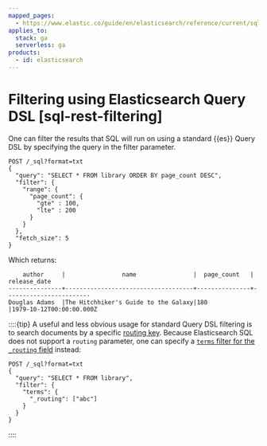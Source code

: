 ```yaml
---
mapped_pages:
  - https://www.elastic.co/guide/en/elasticsearch/reference/current/sql-rest-filtering.html
applies_to:
  stack: ga
  serverless: ga
products:
  - id: elasticsearch
---
```


# Filtering using Elasticsearch Query DSL [sql-rest-filtering]

One can filter the results that SQL will run on using a standard {{es}} Query DSL by specifying the query in the filter parameter.

```console
POST /_sql?format=txt
{
  "query": "SELECT * FROM library ORDER BY page_count DESC",
  "filter": {
    "range": {
      "page_count": {
        "gte" : 100,
        "lte" : 200
      }
    }
  },
  "fetch_size": 5
}
```

Which returns:

```text
    author     |                name                |  page_count   | release_date
---------------+------------------------------------+---------------+------------------------
Douglas Adams  |The Hitchhiker's Guide to the Galaxy|180            |1979-10-12T00:00:00.000Z
```

::::{tip}
A useful and less obvious usage for standard Query DSL filtering is to search documents by a specific [routing key](elasticsearch://reference/elasticsearch/rest-apis/search-shard-routing.md#search-routing). Because Elasticsearch SQL does not support a `routing` parameter, one can specify a [`terms` filter for the `_routing` field](elasticsearch://reference/elasticsearch/mapping-reference/mapping-routing-field.md) instead:

```console
POST /_sql?format=txt
{
  "query": "SELECT * FROM library",
  "filter": {
    "terms": {
      "_routing": ["abc"]
    }
  }
}
```

::::


